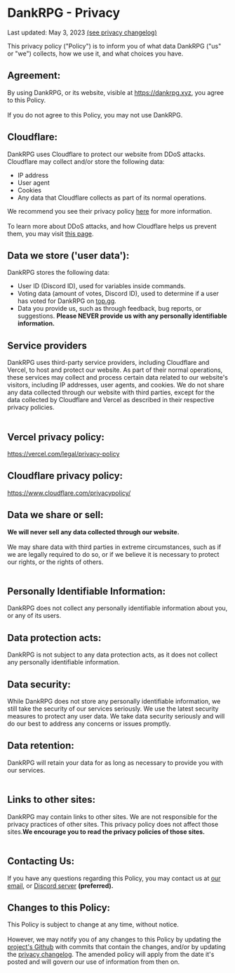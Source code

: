 # DankRPG - Privacy
Last updated: May 3, 2023 [(see privacy changelog)](https://dankrpg.xyz/privacy-changelog)

This privacy policy ("Policy") is to inform you of what data DankRPG ("us" or "we") collects, how we use it, and what choices you have.

## Agreement:

By using DankRPG, or its website, visible at https://dankrpg.xyz, you agree to this Policy. <br></br>
If you do not agree to this Policy, you may not use DankRPG.

## Cloudflare:

DankRPG uses Cloudflare to protect our website from DDoS attacks. Cloudflare may collect and/or store the following data:

-   IP address
-   User agent
-   Cookies
-   Any data that Cloudflare collects as part of its normal operations.

We recommend you see their privacy policy [here](https://www.cloudflare.com/privacypolicy/) for more information. <br></br>
To learn more about DDoS attacks, and how Cloudflare helps us prevent them, you may visit [this page](https://www.cloudflare.com/learning/ddos/what-is-a-ddos-attack/).

## Data we store ('user data'):

DankRPG stores the following data:

-   User ID (Discord ID), used for variables inside commands.
-   Voting data (amount of votes, Discord ID), used to determine if a user has voted for DankRPG on [top.gg](https://top.gg).
-   Data you provide us, such as through feedback, bug reports, or suggestions. <b>Please NEVER provide us with any personally identifiable information.</b>

## Service providers

DankRPG uses third-party service providers, including Cloudflare and Vercel, to host and protect our website. As part of their normal operations, these services may collect and process certain data related to our website's visitors, including IP addresses, user agents, and cookies. We do not share any data collected through our website with third parties, except for the data collected by Cloudflare and Vercel as described in their respective privacy policies. <br></br>

## Vercel privacy policy:

https://vercel.com/legal/privacy-policy

## Cloudflare privacy policy:

https://www.cloudflare.com/privacypolicy/

## Data we share or sell:
<b>We will never sell any data collected through our website.</b> <br></br>
We may share data with third parties in extreme circumstances, such as if we are legally required to do so, or if we believe it is necessary to protect our rights, or the rights of others. <br></br>

## Personally Identifiable Information:

DankRPG does not collect any personally identifiable information about you, or any of its users.

## Data protection acts:

DankRPG is not subject to any data protection acts, as it does not collect any personally identifiable information.

## Data security:

While DankRPG does not store any personally identifiable information, we still take the security of our services seriously. We use the latest security measures to protect any user data. We take data security seriously and will do our best to address any concerns or issues promptly.

## Data retention:
DankRPG will retain your data for as long as necessary to provide you with our services. <br></br>

## Links to other sites:

DankRPG may contain links to other sites. We are not responsible for the privacy practices of other sites. This privacy policy does not affect those sites.<b>We encourage you to read the privacy policies of those sites.</b> <br></br>

## Contacting Us:

If you have any questions regarding this Policy, you may contact us at [our email](mailto:support@snoozeds.com), or [Discord server](https://discord.com/invite/Cc3xBSpWeB) **(preferred).**

## Changes to this Policy:

This Policy is subject to change at any time, without notice. <br></br>
However, we may notify you of any changes to this Policy by updating the [project's Github](https://github.com/Snoozeds/dankrpg-web) with commits that contain the changes, and/or by updating the [privacy changelog](https://dankrpg.xyz/privacy-changelog). The amended policy will apply from the date it's posted and will govern our use of information from then on.